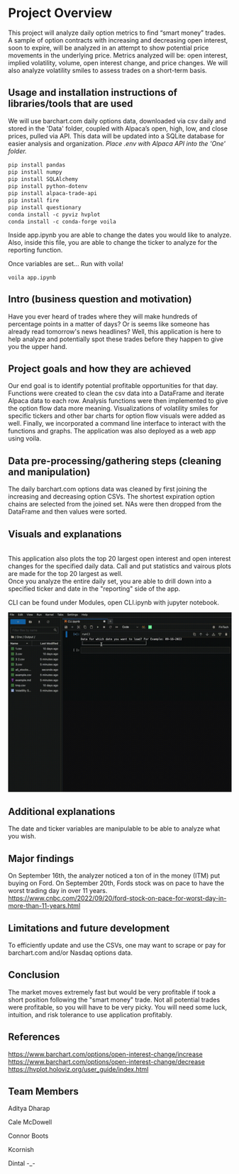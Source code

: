 
# Project Overview
  
This project will analyze daily option metrics to find “smart money” trades. A sample of option contracts with increasing and decreasing open interest, soon to expire, will be analyzed in an attempt to show potential price movements in the underlying price. Metrics analyzed will be: open interest, implied volatility, volume, open interest change, and price changes. We will also analyze volatility smiles to assess trades on a short-term basis.


## Usage and installation instructions of libraries/tools that are used

We will use barchart.com daily options data, downloaded via csv daily and stored in the 'Data' folder, coupled with Alpaca’s open, high, low, and close prices, pulled via API. This data will be updated into a SQLite database for easier analysis and organization. *Place .env with Alpaca API into the 'One' folder.*

```
pip install pandas
pip install numpy
pip install SQLAlchemy
pip install python-dotenv
pip install alpaca-trade-api
pip install fire
pip install questionary
conda install -c pyviz hvplot
conda install -c conda-forge voila
```

Inside app.ipynb you are able to change the dates you would like to analyze. Also, inside this file, you are able to change the ticker to analyze for the reporting function.

Once variables are set... Run with voila!
```
voila app.ipynb
```

## Intro (business question and motivation)

Have you ever heard of trades where they will make hundreds of percentage points in a matter of days? Or is seems like someone has already read tomorrow's news headlines? Well, this application is here to help analyze and potentially spot these trades before they happen to give you the upper hand.

## Project goals and how they are achieved

Our end goal is to identify potential profitable opportunities for that day. Functions were created to clean the csv data into a DataFrame and iterate Alpaca data to each row. Analysis functions were then implemented to give the option flow data more meaning. Visualizations of volatility smiles for specific tickers and other bar charts for option flow visuals were added as well. Finally, we incorporated a command line interface to interact with the functions and graphs. The application was also deployed as a web app using voila.


## Data pre-processing/gathering steps (cleaning and manipulation)

The daily barchart.com options data was cleaned by first joining the increasing and decreasing option CSVs. The shortest expiration option chains are selected from the joined set. NAs were then dropped from the DataFrame and then values were sorted.

## Visuals and explanations


<br> This application also plots the top 20 largest open interest and open interest changes for the specified daily data. Call and put statistics and vairous plots are made for the top 20 largest as well. <br> Once you analyze the entire daily set, you are able to drill down into a specified ticker and date in the "reporting" side of the app.

CLI can be found under Modules, open CLI.ipynb with jupyter notebook.

![image](./Data/CLI.gif)

## Additional explanations

The date and ticker variables are manipulable to be able to analyze what you wish.


## Major findings

On September 16th, the analyzer noticed a ton of in the money (ITM) put buying on Ford. On September 20th, Fords stock was on pace to have the worst trading day in over 11 years. <br> https://www.cnbc.com/2022/09/20/ford-stock-on-pace-for-worst-day-in-more-than-11-years.html

## Limitations and future development

To efficiently update and use the CSVs, one may want to scrape or pay for barchart.com and/or Nasdaq options data.

## Conclusion

The market moves extremely fast but would be very profitable if took a short position following the "smart money" trade. Not all potential trades were profitable, so you will have to be very picky. You will need some luck, intuition, and risk tolerance to use application profitably.

## References

https://www.barchart.com/options/open-interest-change/increase <br>
https://www.barchart.com/options/open-interest-change/decrease <br>
https://hvplot.holoviz.org/user_guide/index.html


## Team Members
  
Aditya Dharap
 
Cale McDowell
 
Connor Boots
 
Kcornish
 
Dintal -_-